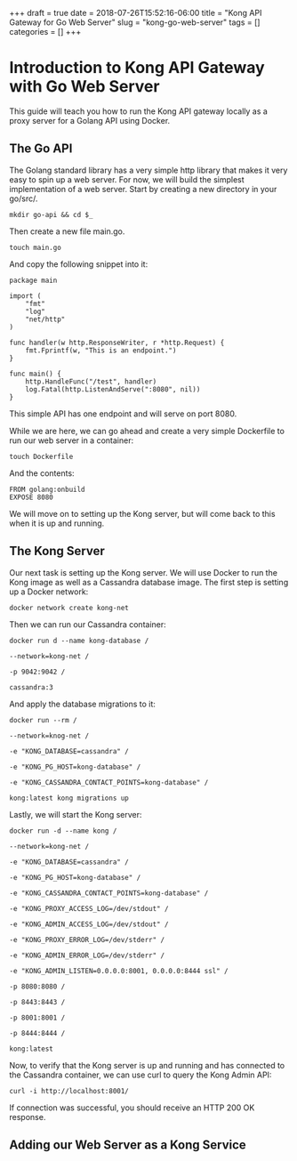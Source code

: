 +++ 
draft = true
date = 2018-07-26T15:52:16-06:00
title = "Kong API Gateway for Go Web Server"
slug = "kong-go-web-server" 
tags = []
categories = []
+++

# Introduction to Kong API Gateway with Go Web Server
This guide will teach you how to run the Kong API gateway locally as a proxy server for a Golang API using Docker.

## The Go API

The Golang standard library has a very simple http library that makes it very easy to spin up a web server. For now, we will build the simplest implementation of a web server. Start by creating a new directory in your go/src/.

```mkdir go-api && cd $_```

Then create a new file main.go.

```touch main.go```

And copy the following snippet into it:

```
package main

import (
    "fmt"
    "log"
    "net/http"
)

func handler(w http.ResponseWriter, r *http.Request) {
    fmt.Fprintf(w, "This is an endpoint.")
}

func main() {
    http.HandleFunc("/test", handler)
    log.Fatal(http.ListenAndServe(":8080", nil))
}
```

This simple API has one endpoint and will serve on port 8080.

While we are here, we can go ahead and create a very simple Dockerfile to run our web server in a container:

```touch Dockerfile```

And the contents:
```
FROM golang:onbuild
EXPOSE 8080
```
We will move on to setting up the Kong server, but will come back to this when it is up and running.

## The Kong Server

Our next task is setting up the Kong server. We will use Docker to run the Kong image as well as a Cassandra database image. The first step is setting up a Docker network:

```docker network create kong-net```

Then we can run our Cassandra container:
```
docker run d --name kong-database /

--network=kong-net /

-p 9042:9042 /

cassandra:3
```
And apply the database migrations to it:
```
docker run --rm /

--network=knog-net /

-e "KONG_DATABASE=cassandra" /

-e "KONG_PG_HOST=kong-database" /

-e "KONG_CASSANDRA_CONTACT_POINTS=kong-database" /

kong:latest kong migrations up
```
Lastly, we will start the Kong server:
```
docker run -d --name kong /

--network=kong-net /

-e "KONG_DATABASE=cassandra" /

-e "KONG_PG_HOST=kong-database" /

-e "KONG_CASSANDRA_CONTACT_POINTS=kong-database" /

-e "KONG_PROXY_ACCESS_LOG=/dev/stdout" /

-e "KONG_ADMIN_ACCESS_LOG=/dev/stdout" /

-e "KONG_PROXY_ERROR_LOG=/dev/stderr" /

-e "KONG_ADMIN_ERROR_LOG=/dev/stderr" /

-e "KONG_ADMIN_LISTEN=0.0.0.0:8001, 0.0.0.0:8444 ssl" /

-p 8080:8080 /

-p 8443:8443 /

-p 8001:8001 /

-p 8444:8444 /

kong:latest
```
Now, to verify that the Kong server is up and running and has connected to the Cassandra container, we can use curl to query the Kong Admin API:

```curl -i http://localhost:8001/```

If connection was successful, you should receive an HTTP 200 OK response.

## Adding our Web Server as a Kong Service
